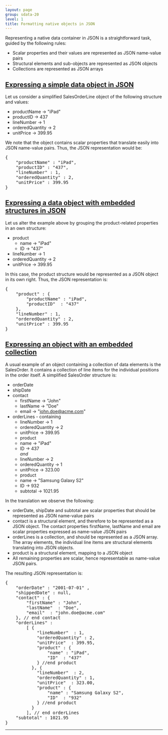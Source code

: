 ```yaml
---
layout: page
group: sdata-20
level: 1
title: Formatting native objects in JSON
---
```


Representing a native data container in JSON is a straightforward task, guided by the following rules:

*  Scalar properties and their values are represented as JSON name-value pairs
*  Structural elements and sub-objects are represented as JSON objects
*  Collections are represented as JSON arrays

## <a name="expressing-simple-data-object" href="#expressing-simple-data-object">Expressing a simple data object in JSON</a>
Let us consider a simplified SalesOrderLine object of the following structure and values:

*  productName -> "iPad"
*  productID  -> 437
*  lineNumber  -> 1
*  orderedQuantity -> 2
*  unitPrice  -> 399.95

We note that the object contains scalar properties that translate easily into JSON name-value pairs. Thus, 
the JSON representation would be:

<pre>
{ 
    "productName" : "iPad", 
    "productID" : "437",
    "lineNumber" : 1,
    "orderedQuantity" : 2, 
    "unitPrice" : 399.95
}
</pre>


## <a name="expressing-data-object" href="#expressing-data-object">Expressing a data object with embedded structures in JSON</a>

Let us alter the example above by grouping the product-related properties in an own structure:

*  product
    *  name    -> "iPad"
    *  ID     -> "437"
*  lineNumber    -> 1
*  orderedQuantity -> 2
*  unitPrice    -> 399.95

In this case, the product structure would be represented as a JSON object in its own right. Thus, the JSON 
representation is:

<pre>
{
    "product" : { 
        "productName" : "iPad", 
        "productID"  : "437" 
    },
    "lineNumber" : 1,
    "orderedQuantity" : 2, 
    "unitPrice" : 399.95
}
</pre>


## <a name="expressing-object" href="#expressing-object">Expressing an object with an embedded collection</a>

A usual example of an object containing a collection of data elements is the SalesOrder. It contains a 
collection of line items for the individual positions in the order itself. A simplified SalesOrder structure is: 

*  orderDate
*  shipDate
*  contact
    *  firstName  -> "John"
    *  lastName   -> "Doe"
    *  email    -> "john.doe@acme.com"
*  orderLines - containing
    *  lineNumber  -> 1
    *  orderedQuantity -> 2
    *  unitPrice  -> 399.95
    *  product
    *  name  -> "iPad"
    *  ID   -> 437   
    *and*
    *  lineNumber  -> 2
    *  orderedQuantity -> 1
    *  unitPrice  -> 323.00
    *  product
    *  name  -> "Samsung Galaxy S2"
    *  ID   -> 932
    *  subtotal   -> 1021.95
    
In the translation we observe the following:

*  orderDate, shipDate and subtotal are scalar properties that should be represented as JSON 
name-value pairs
*  contact is a structural element, and therefore to be represented as a JSON object. The contact 
properties firstName, lastName and email are scalar properties expressed as name-value JSON 
pairs
*  orderLines is a collection, and should be represented as a JSON array. The array elements, the 
individual line items are structural elements translating into JSON objects.
*  product is a structural element, mapping to a JSON object
*  All remaining properties are scalar, hence representable as name-value JSON pairs.

The resulting JSON representation is:

<pre class="json">
{
    "orderDate" : "2001-07-01" , 
    "shippedDate" : null, 
    "contact" : {
        "firstName" : "John", 
        "lastName"  : "Doe", 
        "email"  : "john.doe@acme.com"
    }, // end contact
    "orderLines" : 
        [ {
            "lineNumber"  : 1,
            "orderedQuantity" : 2, 
            "unitPrice"  : 399.95,
            "product" : { 
                "name" : "iPad", 
                "ID"  : "437"
            } //end product
          }, {
            "lineNumber"  : 2,
            "orderedQuantity" : 1, 
            "unitPrice"  : 323.00,
            "product" : { 
                "name" : "Samsung Galaxy S2", 
                "ID"  : "932"
            } //end product
          } 
        ], // end orderLines
    "subtotal" : 1021.95
}
</pre>

***